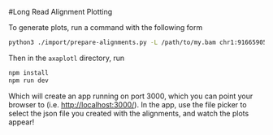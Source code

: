 #Long Read Alignment Plotting

To generate plots, run a command with the following form

```bash
python3 ./import/prepare-alignments.py -L /path/to/my.bam chr1:91665905-91667512 > data.json
```

Then in the `axaplotl` directory, run

```bash
npm install
npm run dev
```

Which will create an app running on port 3000, which you can point your browser to (i.e. <http://localhost:3000/>). In the app, use the file picker to select the json file you created with the alignments, and watch the plots appear!
